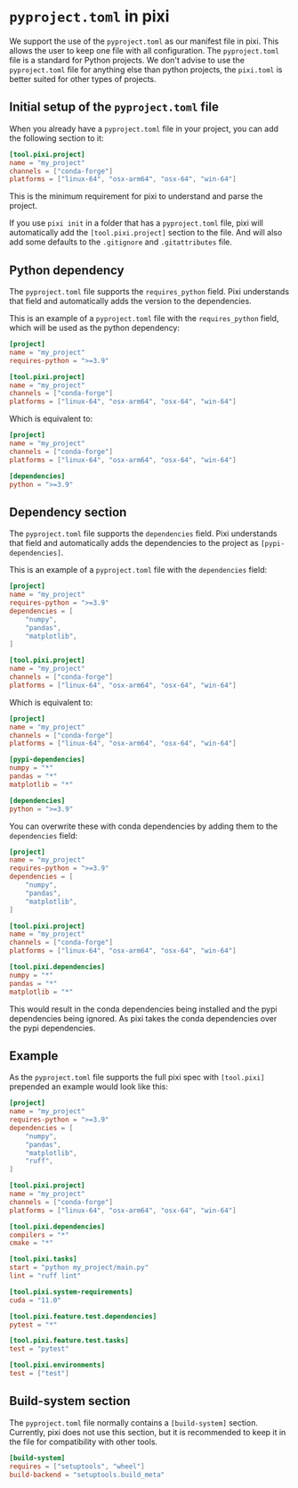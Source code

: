 # `pyproject.toml` in pixi
We support the use of the `pyproject.toml` as our manifest file in pixi.
This allows the user to keep one file with all configuration.
The `pyproject.toml` file is a standard for Python projects.
We don't advise to use the `pyproject.toml` file for anything else than python projects, the `pixi.toml` is better suited for other types of projects.

## Initial setup of the `pyproject.toml` file
When you already have a `pyproject.toml` file in your project, you can add the following section to it:
```toml
[tool.pixi.project]
name = "my_project"
channels = ["conda-forge"]
platforms = ["linux-64", "osx-arm64", "osx-64", "win-64"]
```
This is the minimum requirement for pixi to understand and parse the project.

If you use `pixi init` in a folder that has a `pyproject.toml` file, pixi will automatically add the `[tool.pixi.project]` section to the file.
And will also add some defaults to the `.gitignore` and `.gitattributes` file.

## Python dependency
The `pyproject.toml` file supports the `requires_python` field.
Pixi understands that field and automatically adds the version to the dependencies.

This is an example of a `pyproject.toml` file with the `requires_python` field, which will be used as the python dependency:
```toml title="pyproject.toml"
[project]
name = "my_project"
requires-python = ">=3.9"

[tool.pixi.project]
name = "my_project"
channels = ["conda-forge"]
platforms = ["linux-64", "osx-arm64", "osx-64", "win-64"]
```
Which is equivalent to:
```toml title="equivalent pixi.toml"
[project]
name = "my_project"
channels = ["conda-forge"]
platforms = ["linux-64", "osx-arm64", "osx-64", "win-64"]

[dependencies]
python = ">=3.9"
```

## Dependency section
The `pyproject.toml` file supports the `dependencies` field.
Pixi understands that field and automatically adds the dependencies to the project as `[pypi-dependencies]`.

This is an example of a `pyproject.toml` file with the `dependencies` field:
```toml title="pyproject.toml"
[project]
name = "my_project"
requires-python = ">=3.9"
dependencies = [
    "numpy",
    "pandas",
    "matplotlib",
]

[tool.pixi.project]
name = "my_project"
channels = ["conda-forge"]
platforms = ["linux-64", "osx-arm64", "osx-64", "win-64"]
```

Which is equivalent to:
```toml title="equivalent pixi.toml"
[project]
name = "my_project"
channels = ["conda-forge"]
platforms = ["linux-64", "osx-arm64", "osx-64", "win-64"]

[pypi-dependencies]
numpy = "*"
pandas = "*"
matplotlib = "*"

[dependencies]
python = ">=3.9"
```

You can overwrite these with conda dependencies by adding them to the `dependencies` field:
```toml title="pyproject.toml"
[project]
name = "my_project"
requires-python = ">=3.9"
dependencies = [
    "numpy",
    "pandas",
    "matplotlib",
]

[tool.pixi.project]
name = "my_project"
channels = ["conda-forge"]
platforms = ["linux-64", "osx-arm64", "osx-64", "win-64"]

[tool.pixi.dependencies]
numpy = "*"
pandas = "*"
matplotlib = "*"
```
This would result in the conda dependencies being installed and the pypi dependencies being ignored.
As pixi takes the conda dependencies over the pypi dependencies.

## Example
As the `pyproject.toml` file supports the full pixi spec with `[tool.pixi]` prepended an example would look like this:
```toml title="pyproject.toml"
[project]
name = "my_project"
requires-python = ">=3.9"
dependencies = [
    "numpy",
    "pandas",
    "matplotlib",
    "ruff",
]

[tool.pixi.project]
name = "my_project"
channels = ["conda-forge"]
platforms = ["linux-64", "osx-arm64", "osx-64", "win-64"]

[tool.pixi.dependencies]
compilers = "*"
cmake = "*"

[tool.pixi.tasks]
start = "python my_project/main.py"
lint = "ruff lint"

[tool.pixi.system-requirements]
cuda = "11.0"

[tool.pixi.feature.test.dependencies]
pytest = "*"

[tool.pixi.feature.test.tasks]
test = "pytest"

[tool.pixi.environments]
test = ["test"]
```

## Build-system section
The `pyproject.toml` file normally contains a `[build-system]` section.
Currently, pixi does not use this section, but it is recommended to keep it in the file for compatibility with other tools.

```toml title="pyproject.toml"
[build-system]
requires = ["setuptools", "wheel"]
build-backend = "setuptools.build_meta"
```
